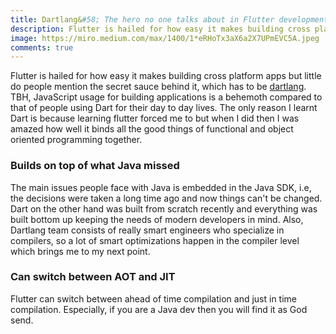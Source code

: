 ```yaml
---
title: Dartlang&#58; The hero no one talks about in Flutter development 
description: Flutter is hailed for how easy it makes building cross platform apps but little do people mention the secret sauce behind it.
image: https://miro.medium.com/max/1400/1*eRHoTx3aX6a2X7UPmEVC5A.jpeg
comments: true
---
```

Flutter is hailed for how easy it makes building cross platform apps but little do people mention the secret sauce behind it, which has to be [dartlang](https://www.dartlang.org/). TBH, JavaScript usage for building applications is a behemoth compared to that of people using Dart for their day to day lives. The only reason I learnt Dart is because learning flutter forced me to but when I did then I was amazed how well it binds all the good things of functional and object oriented programming together.

### Builds on top of what Java missed
The main issues people face with Java is embedded in the Java SDK, i.e, the decisions were taken a long time ago and now things can't be changed. Dart on the other hand was built from scratch recently and everything was built bottom up keeping the needs of modern developers in mind. Also, Dartlang team consists of really smart engineers who specialize in compilers, so a lot of smart optimizations happen in the compiler level which brings me to my next point. 

### Can switch between AOT and JIT
Flutter can switch between ahead of time compilation and just in time compilation. Especially, if you are a Java dev then you will find it as God send.  